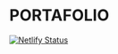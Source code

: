 # PORTAFOLIO
[![Netlify Status](https://api.netlify.com/api/v1/badges/18ce2bb6-0668-4fc9-972b-22f63d387d9a/deploy-status)](https://app.netlify.com/sites/luminous-custard-7b2b95/deploys)
